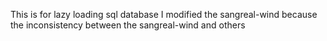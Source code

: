 This is for lazy loading sql database
I modified the sangreal-wind because the inconsistency between the sangreal-wind and others
